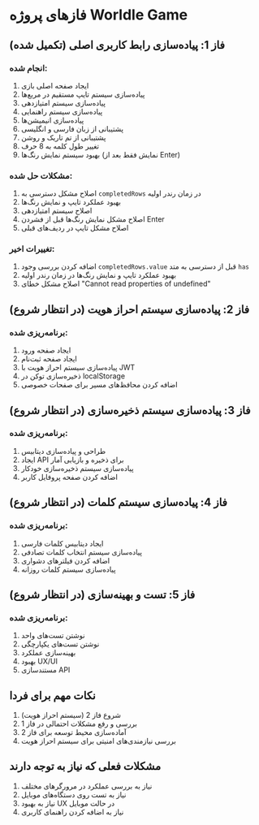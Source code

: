 # فازهای پروژه Worldle Game

## فاز 1: پیاده‌سازی رابط کاربری اصلی (تکمیل شده)

### انجام شده:
1. ایجاد صفحه اصلی بازی
2. پیاده‌سازی سیستم تایپ مستقیم در مربع‌ها
3. پیاده‌سازی سیستم امتیازدهی
4. پیاده‌سازی سیستم راهنمایی
5. پیاده‌سازی انیمیشن‌ها
6. پشتیبانی از زبان فارسی و انگلیسی
7. پشتیبانی از تم تاریک و روشن
8. تغییر طول کلمه به 8 حرف
9. بهبود سیستم نمایش رنگ‌ها (نمایش فقط بعد از Enter)

### مشکلات حل شده:
1. اصلاح مشکل دسترسی به `completedRows` در زمان رندر اولیه
2. بهبود عملکرد تایپ و نمایش رنگ‌ها
3. اصلاح سیستم امتیازدهی
4. اصلاح مشکل نمایش رنگ‌ها قبل از فشردن Enter
5. اصلاح مشکل تایپ در ردیف‌های قبلی

### تغییرات اخیر:
1. اضافه کردن بررسی وجود `completedRows.value` قبل از دسترسی به متد `has`
2. بهبود عملکرد تایپ و نمایش رنگ‌ها در زمان رندر اولیه
3. اصلاح مشکل خطای "Cannot read properties of undefined"

## فاز 2: پیاده‌سازی سیستم احراز هویت (در انتظار شروع)

### برنامه‌ریزی شده:
1. ایجاد صفحه ورود
2. ایجاد صفحه ثبت‌نام
3. پیاده‌سازی سیستم احراز هویت با JWT
4. ذخیره‌سازی توکن در localStorage
5. اضافه کردن محافظ‌های مسیر برای صفحات خصوصی

## فاز 3: پیاده‌سازی سیستم ذخیره‌سازی (در انتظار شروع)

### برنامه‌ریزی شده:
1. طراحی و پیاده‌سازی دیتابیس
2. ایجاد API برای ذخیره و بازیابی آمار
3. پیاده‌سازی سیستم ذخیره‌سازی خودکار
4. اضافه کردن صفحه پروفایل کاربر

## فاز 4: پیاده‌سازی سیستم کلمات (در انتظار شروع)

### برنامه‌ریزی شده:
1. ایجاد دیتابیس کلمات فارسی
2. پیاده‌سازی سیستم انتخاب کلمات تصادفی
3. اضافه کردن فیلترهای دشواری
4. پیاده‌سازی سیستم کلمات روزانه

## فاز 5: تست و بهینه‌سازی (در انتظار شروع)

### برنامه‌ریزی شده:
1. نوشتن تست‌های واحد
2. نوشتن تست‌های یکپارچگی
3. بهینه‌سازی عملکرد
4. بهبود UX/UI
5. مستندسازی API

## نکات مهم برای فردا

1. شروع فاز 2 (سیستم احراز هویت)
2. بررسی و رفع مشکلات احتمالی در فاز 1
3. آماده‌سازی محیط توسعه برای فاز 2
4. بررسی نیازمندی‌های امنیتی برای سیستم احراز هویت

## مشکلات فعلی که نیاز به توجه دارند

1. نیاز به بررسی عملکرد در مرورگرهای مختلف
2. نیاز به تست روی دستگاه‌های موبایل
3. نیاز به بهبود UX در حالت موبایل
4. نیاز به اضافه کردن راهنمای کاربری 